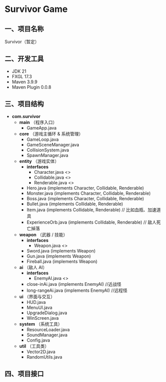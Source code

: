 # Survivor Game

## 一、项目名称
Survivor（暂定）

## 二、开发工具
- JDK 21  
- FXGL 17.3  
- Maven 3.9.9  
- Maven Plugin 0.0.8

## 三、项目结构

- **com.survivor**
  - **main** （程序入口）
    - GameApp.java
  - **core** （游戏主循环 & 系统管理）
    - GameLoop.java  
    - GameSceneManager.java  
    - CollisionSystem.java  
    - SpawnManager.java  
  - **entity** （游戏实体）
    - **interfaces**
      - Character.java <<interface>>  
      - Collidable.java <<interface>>  
      - Renderable.java <<interface>>  
    - Hero.java (implements Character, Collidable, Renderable)  
    - Monster.java (implements Character, Collidable, Renderable)  
    - Boss.java (implements Character, Collidable, Renderable)  
    - Bullet.java (implements Collidable, Renderable)  
    - Item.java (implements Collidable, Renderable) // 比如血瓶、加速道具
    - ExperienceOrb.java   (implements Collidable, Renderable)   // 敌人死亡掉落
  - **weapon** （武器 / 技能）
    - **interfaces**
      - Weapon.java <<interface>>  
    - Sword.java (implements Weapon)  
    - Gun.java (implements Weapon)  
    - Fireball.java (implements Weapon)  
  - **ai** （敌人 AI）
    - **interfaces**
      - EnemyAI.java <<interface>>  
    - close-inAi.java (implements EnemyAI)  //近战怪
    - long-rangeAi.java (implements EnemyAI)  //远程怪 
  - **ui** （界面与交互）
    - HUD.java  
    - MenuUI.java  
    - UpgradeDialog.java
    - WinScreen.java
  - **system** （系统工具）
    - ResourceLoader.java  
    - SoundManager.java  
    - Config.java  
  - **util** （工具类）
    - Vector2D.java  
    - RandomUtils.java  

## 四、项目接口
